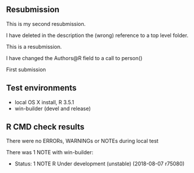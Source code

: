 ## Resubmission
This is my second resubmission.

I have deleted in the description the (wrong) reference to a top level folder.

This is a resubmission. 

I have changed the Authors@R field to a call to person()


First submission

## Test environments
* local OS X install, R 3.5.1
* win-builder (devel and release)

## R CMD check results
There were no ERRORs, WARNINGs or NOTEs during local test

There was 1 NOTE with win-builder:

* Status: 1 NOTE
  R Under development (unstable) (2018-08-07 r75080)


